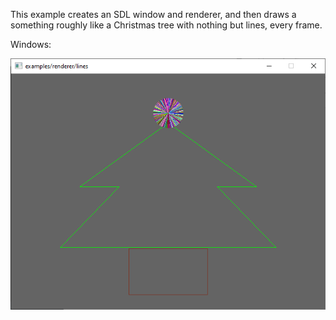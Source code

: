 This example creates an SDL window and renderer, and then draws a something
roughly like a Christmas tree with nothing but lines, every frame.

Windows:

![Screenshot Windows](./lines_windows.png)
